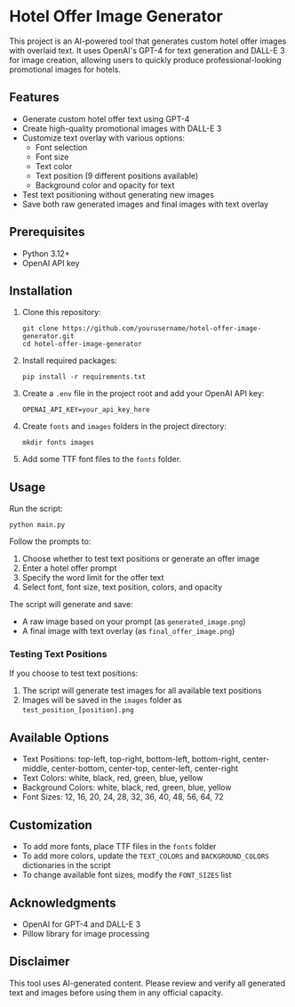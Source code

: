 # Hotel Offer Image Generator

This project is an AI-powered tool that generates custom hotel offer images with overlaid text. It uses OpenAI's GPT-4
for text generation and DALL-E 3 for image creation, allowing users to quickly produce professional-looking promotional
images for hotels.

## Features

- Generate custom hotel offer text using GPT-4
- Create high-quality promotional images with DALL-E 3
- Customize text overlay with various options:
    - Font selection
    - Font size
    - Text color
    - Text position (9 different positions available)
    - Background color and opacity for text
- Test text positioning without generating new images
- Save both raw generated images and final images with text overlay

## Prerequisites

- Python 3.12+
- OpenAI API key

## Installation

1. Clone this repository:
   ```
   git clone https://github.com/yourusername/hotel-offer-image-generator.git
   cd hotel-offer-image-generator
   ```

2. Install required packages:
   ```
   pip install -r requirements.txt
   ```

3. Create a `.env` file in the project root and add your OpenAI API key:
   ```
   OPENAI_API_KEY=your_api_key_here
   ```

4. Create `fonts` and `images` folders in the project directory:
   ```
   mkdir fonts images
   ```

5. Add some TTF font files to the `fonts` folder.

## Usage

Run the script:

```
python main.py
```

Follow the prompts to:

1. Choose whether to test text positions or generate an offer image
2. Enter a hotel offer prompt
3. Specify the word limit for the offer text
4. Select font, font size, text position, colors, and opacity

The script will generate and save:

- A raw image based on your prompt (as `generated_image.png`)
- A final image with text overlay (as `final_offer_image.png`)

### Testing Text Positions

If you choose to test text positions:

1. The script will generate test images for all available text positions
2. Images will be saved in the `images` folder as `test_position_[position].png`

## Available Options

- Text Positions: top-left, top-right, bottom-left, bottom-right, center-middle, center-bottom, center-top, center-left,
  center-right
- Text Colors: white, black, red, green, blue, yellow
- Background Colors: white, black, red, green, blue, yellow
- Font Sizes: 12, 16, 20, 24, 28, 32, 36, 40, 48, 56, 64, 72

## Customization

- To add more fonts, place TTF files in the `fonts` folder
- To add more colors, update the `TEXT_COLORS` and `BACKGROUND_COLORS` dictionaries in the script
- To change available font sizes, modify the `FONT_SIZES` list

## Acknowledgments

- OpenAI for GPT-4 and DALL-E 3
- Pillow library for image processing

## Disclaimer

This tool uses AI-generated content. Please review and verify all generated text and images before using them in any
official capacity.
